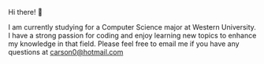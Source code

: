 Hi there! 👋

I am currently studying for a Computer Science major at Western University. I have a strong passion for coding and enjoy learning new topics to enhance my knowledge in that field. Please feel free to email me if you have any questions at carson0@hotmail.com
